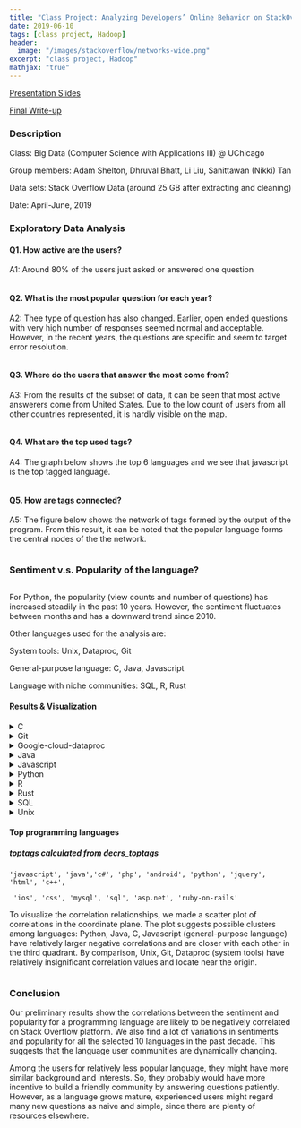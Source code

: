 ```yaml
---
title: "Class Project: Analyzing Developers’ Online Behavior on StackOverflow"
date: 2019-06-10
tags: [class project, Hadoop]
header:
  image: "/images/stackoverflow/networks-wide.png"
excerpt: "class project, Hadoop"
mathjax: "true"
---
```


[Presentation Slides](https://github.com/liu431/Big-Data-Project/blob/master/refs_docs/Final%20Presentation.pdf)

[Final Write-up](https://github.com/liu431/Big-Data-Project/blob/master/refs_docs/CAPP3_final_writup_HackyStacks.pdf)



### Description
Class: Big Data (Computer Science with Applications III) @ UChicago

Group members: Adam Shelton, Dhruval Bhatt, Li Liu, Sanittawan (Nikki) Tan

Data sets: Stack Overflow Data (around 25 GB after extracting and cleaning)

Date: April-June, 2019

### Exploratory Data Analysis

#### Q1.  How active are the users? 

A1: Around 80% of the users just asked or answered one question 

<img src="/images/stackoverflow/active.png" class="img-responsive" alt=""> 


#### Q2.  What is the most popular question for each year? 

A2:  Thee type of question has also changed. Earlier, open ended questions with very high number of responses seemed normal and acceptable. However, in the recent years, the questions are specific and seem to target error resolution. 

<img src="/images/stackoverflow/top.png" class="img-responsive" alt=""> 

#### Q3.  Where do the users that answer the most come from? 

A3:    From the results of the subset of data, it can be seen that most active answerers come from United States. Due to the low count of users from all other countries represented, it is hardly visible on the map. 

<img src="/images/stackoverflow/spatial.png" class="img-responsive" alt="">

#### Q4.  What are the top used tags? 

A4:  The graph below shows the top 6 languages and we see that javascript is the top tagged language. 

<img src="/images/stackoverflow/tags.png" class="img-responsive" alt=""> 

#### Q5.  How are tags connected? 

A5:  The figure below shows the network of tags formed by the output of the program. From this result, it can be noted that the popular language forms the central nodes of the the network.

<img src="/images/stackoverflow/networks.png" class="img-responsive" alt=""> 


### Sentiment v.s. Popularity of the language?

<img src="/images/stackoverflow/chart.png" class="img-responsive" alt=""> 

For Python, the popularity (view counts and number of questions) has increased steadily in the past 10 years. However, the sentiment fluctuates between months and has a downward trend since 2010. 


Other languages used for the analysis are:

System tools: Unix, Dataproc, Git

General-purpose language: C, Java, Javascript 

Language with niche communities: SQL, R, Rust 

#### Results & Visualization

<details>
<summary>C</summary>
<br>

<img src="/images/stackoverflow/c.png" class="img-responsive" alt="">
</details>


<details>
<summary>Git</summary>
<br>

<img src="/images/stackoverflow/git.png" class="img-responsive" alt=""> 
</details>


<details>
<summary>Google-cloud-dataproc</summary>
<br>

<img src="/images/stackoverflow/dataproc.png" class="img-responsive" alt=""> 
</details>


<details>
<summary>Java</summary>
<br>

<img src="/images/stackoverflow/java.png" class="img-responsive" alt=""> 

</details>


<details>
<summary>Javascript</summary>
<br>

<img src="/images/stackoverflow/javascript.png" class="img-responsive" alt=""> 
</details>

<details>
<summary>Python</summary>
<br>

<img src="/images/stackoverflow/Python.png" class="img-responsive" alt=""> 

</details>


<details>
<summary>R</summary>
<br>
           
<img src="/images/stackoverflow/R.png" class="img-responsive" alt=""> 
</details>

<details>
<summary>Rust</summary>
<br>
           
<img src="/images/stackoverflow/rust.png" class="img-responsive" alt=""> 
</details>


<details>
<summary>SQL</summary>
<br>
           
<img src="/images/stackoverflow/sql.png" class="img-responsive" alt=""> 
</details>

<details>
<summary>Unix</summary>
<br>
           
<img src="/images/stackoverflow/Unix.png" class="img-responsive" alt=""> 
</details>



#### Top programming languages

##### toptags calculated from decrs_toptags</summary>
           
```
'javascript', 'java','c#', 'php', 'android', 'python', 'jquery', 'html', 'c++',

 'ios', 'css', 'mysql', 'sql', 'asp.net', 'ruby-on-rails'
```

To visualize the correlation relationships, we made a scatter plot of correlations in the coordinate plane. The plot suggests possible clusters among languages: Python, Java, C, Javascript (general-purpose language) have relatively larger negative correlations and are closer with each other in the third quadrant. By comparison, Unix, Git, Dataproc (system tools) have relatively insignificant correlation values and locate near the origin. 

<img src="/images/stackoverflow/plots.png" class="img-responsive" alt="">

### Conclusion
Our preliminary results show the correlations between the sentiment and popularity for a programming language are likely to be negatively correlated on Stack Overflow platform. We also find a lot of variations in sentiments and popularity for all the selected 10 languages in the past decade. This suggests that the language user communities are dynamically changing. 

 

Among the users for relatively less popular language, they might have more similar background and interests. So, they probably would have more incentive to build a friendly community by answering questions patiently. However, as a language grows mature, experienced users might regard many new questions as naive and simple, since there are plenty of resources elsewhere.

